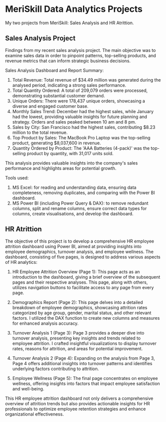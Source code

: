 # MeriSkill Data Analytics Projects
My two projects from MeriSkill: Sales Analysis and HR Atrittion.
## Sales Analysis Project
Findings from my recent sales analysis project. The main objective was to examine sales data in order to pinpoint patterns, top-selling products, and revenue metrics that can inform strategic business decisions.

Sales Analysis Dashboard and Report Summary:

1. Total Revenue: Total revenue of $34.49 million was generated during the analysed period, indicating a strong sales performance.
2. Total Quantity Ordered: A total of 209,079 orders were processed, demonstrating substantial customer demand.
3. Unique Orders: There were 178,437 unique orders, showcasing a diverse and engaged customer base.
4. Monthly Sales Trend: December had the highest sales, while January had the lowest, providing valuable insights for future planning and strategy. Orders and sales peaked between 10 am and 8 pm.
5. Sales by City: San Francisco had the highest sales, contributing $8.23 million to the total revenue.
6. Top Product by Sales: The MacBook Pro Laptop was the top-selling product, generating $8,037,600 in revenue.
7. Quantity Ordered by Product: The 'AAA Batteries (4-pack)' was the top-selling product by quantity, with 31,017 units sold.

This analysis provides valuable insights into the company's sales performance and highlights areas for potential growth.

Tools used:
1. MS Excel: for reading and understanding data, ensuring data completeness, removing duplicates, and comparing with the Power BI dashboard.
2. MS Power BI (including Power Query & DAX): to remove redundant columns, split and rename columns, ensure correct data types for columns, create visualisations, and develop the dashboard.
## HR Atrittion
The objective of this project is to develop a comprehensive HR employee attrition dashboard using Power BI, aimed at providing insights into employee demographics, turnover analysis, and employee wellness. The dashboard, consisting of five pages, is designed to address various aspects of HR analytics:

1. HR Employee Attrition Overview (Page 1): This page acts as an introduction to the dashboard, giving a brief overview of the subsequent pages and their respective analyses. This page, along with others, utilizes navigation buttons to facilitate access to any page from every page.

2. Demographics Report (Page 2): This page delves into a detailed breakdown of employee demographics, showcasing attrition rates categorized by age group, gender, marital status, and other relevant factors. I utilized the DAX function to create new columns and measures for enhanced analysis accuracy.

3. Turnover Analysis 1 (Page 3): Page 3 provides a deeper dive into turnover analysis, presenting key insights and trends related to employee attrition. I crafted insightful visualizations to display turnover rates, reasons for attrition, and areas for potential improvement.

4. Turnover Analysis 2 (Page 4): Expanding on the analysis from Page 3, Page 4 offers additional insights into turnover patterns and identifies underlying factors contributing to attrition.

5. Employee Wellness (Page 5): The final page concentrates on employee wellness, offering insights into factors that impact employee satisfaction and well-being.

This HR employee attrition dashboard not only delivers a comprehensive overview of attrition trends but also provides actionable insights for HR professionals to optimize employee retention strategies and enhance organizational effectiveness.
